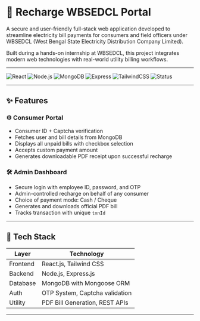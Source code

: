# 🔌 Recharge WBSEDCL Portal

A secure and user-friendly full-stack web application developed to streamline electricity bill payments for consumers and field officers under WBSEDCL (West Bengal State Electricity Distribution Company Limited).

Built during a hands-on internship at WBSEDCL, this project integrates modern web technologies with real-world utility billing workflows.

---

![React](https://img.shields.io/badge/Frontend-React-blue?logo=react)
![Node.js](https://img.shields.io/badge/Backend-Node.js-green?logo=node.js)
![MongoDB](https://img.shields.io/badge/Database-MongoDB-brightgreen?logo=mongodb)
![Express](https://img.shields.io/badge/API-Express.js-lightgrey?logo=express)
![TailwindCSS](https://img.shields.io/badge/Styling-TailwindCSS-blue?logo=tailwindcss)
![Status](https://img.shields.io/badge/Status-Completed-success)

---

## ✨ Features

### ⚙️ Consumer Portal
- Consumer ID + Captcha verification
- Fetches user and bill details from MongoDB
- Displays all unpaid bills with checkbox selection
- Accepts custom payment amount
- Generates downloadable PDF receipt upon successful recharge

### 🛠 Admin Dashboard
- Secure login with employee ID, password, and OTP
- Admin-controlled recharge on behalf of any consumer
- Choice of payment mode: Cash / Cheque
- Generates and downloads official PDF bill
- Tracks transaction with unique `txnId`

---

## 🧰 Tech Stack

| Layer      | Technology                     |
|------------|--------------------------------|
| Frontend   | React.js, Tailwind CSS         |
| Backend    | Node.js, Express.js            |
| Database   | MongoDB with Mongoose ORM      |
| Auth       | OTP System, Captcha validation |
| Utility    | PDF Bill Generation, REST APIs |

---



